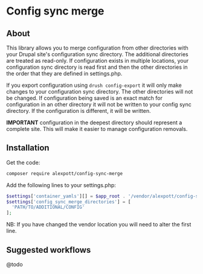 # Config sync merge
## About
This library allows you to merge configuration from other directories with your
Drupal site's configuration sync directory. The additional directories are
treated as read-only. If configuration exists in multiple locations, your
configuration sync directory is read first and then the other directories in the
order that they are defined in settings.php.

If you export configuration using ```drush config-export``` it will only make
changes to your configuration sync directory. The other directories will not
be changed. If configuration being saved is an exact match for configuration in
an other directory it will not be written to your config sync directory. If the
configuration is different, it will be written.

**IMPORTANT** configuration in the deepest directory should represent a complete
site. This will make it easier to manage configuration removals.

## Installation
Get the code:
```bash
composer require alexpott/config-sync-merge
```

Add the following lines to your settings.php:
```php
$settings['container_yamls'][] = $app_root . '/vendor/alexpott/config-sync-merge/drupal.services.yml';
$settings['config_sync_merge_directories'] = [
  'PATH/TO/ADDITIONAL/CONFIG'
];
```

NB: If you have changed the vendor location you will need to alter the first line.

## Suggested workflows
@todo